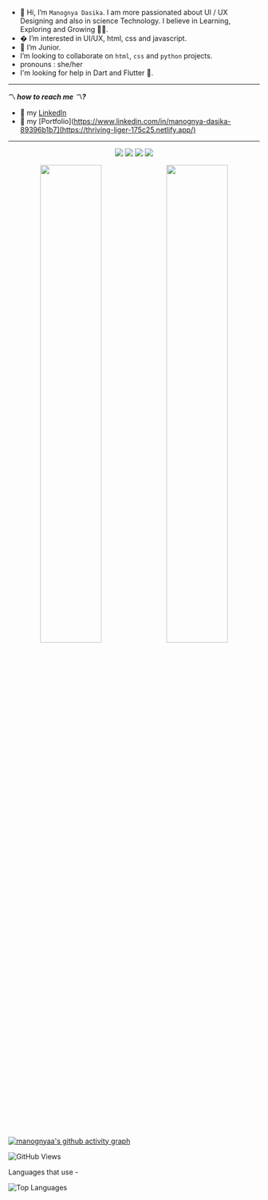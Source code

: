 - 👋 Hi, I’m `Manognya Dasika`. I am more passionated about UI / UX Designing and also in science Technology. I believe in Learning, Exploring and Growing 💯💯.  
- � I’m interested in UI/UX, html, css and javascript.
- 🌱 I’m Junior.
- I’m looking to collaborate on `html`, `css` and `python` projects.
- pronouns : she/her
- I'm looking for help in Dart and Flutter 👀.
_______________________________________________________________________________________
**〽️ _how to reach me 〽️?_** 
* 🌺 my [LinkedIn]( https://www.linkedin.com/in/manognya-dasika-89396b1b7) 
* 🌺 my [Portfolio](https://www.linkedin.com/in/manognya-dasika-89396b1b7](https://thriving-liger-175c25.netlify.app/)
________________________________________________________________________________________
<p align="center">

 </p>
<p align="center">
<a href="https://github.com/prathimacode-hub"><img src="https://img.shields.io/badge/PRs-welcome-brightgreen.svg?style=flat&logo=github"></a> 
<a href="https://github.com/prathimacode-hub"><img src="https://img.shields.io/badge/Open%20Source-%F0%9F%A4%8D-Blue"></a> 
<a href="https://github.com/prathimacode-hub"><img src="https://img.shields.io/static/v1.svg?label=Contributions&message=Welcome&color=Blue&style=flat-square"></a>
<a href="https://www.python.org/"><img src="https://img.shields.io/badge/Made%20with-love-1f425f.svg"></a>
  </p>
  
  

<p align="center">

<img width="49.5%" src="https://github-readme-stats.vercel.app/api?username=manognyaa&show_icons=true&theme=dark" />
  <img width="49.5%" src="https://github-readme-streak-stats.herokuapp.com/?user=manognyaa&theme=dark" />
</p>

[![manognyaa's github activity graph](https://activity-graph.herokuapp.com/graph?username=manognyaa&custom_title=This%20is%20my%20graph&hide_border=true)](https://github.com/manognyaa/github-readme-activity-graph)

  
  
![GitHub Views](https://komarev.com/ghpvc/?username=manognyaa&color=FAC151)


Languages that use -

![Top Languages](https://github-readme-stats.vercel.app/api/top-langs/?username=manognyaa)
  
<!---
manognyaa/manognyaa is a ✨ special ✨ repository because its `README.md` (this file) appears on your GitHub profile.
You can click the Preview link to take a look at your changes.
--->
